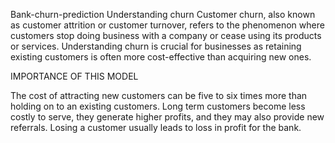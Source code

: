  Bank-churn-prediction
Understanding churn  Customer churn, also known as customer attrition or customer turnover, refers to the phenomenon where customers stop doing business with a company or cease using its products or services. Understanding churn is crucial for businesses as retaining existing customers is often more cost-effective than acquiring new ones.  

IMPORTANCE OF THIS MODEL

The cost of attracting new customers can be five to six times more than holding on to an existing customers.
Long term customers  become less costly to serve, they generate higher profits, and they may also provide new referrals.
Losing a customer usually leads to loss in profit for the bank.
